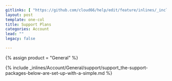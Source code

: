 ```yaml
---
gitlinks: [ "https://github.com/cloud66/help/edit/feature/inlines/_includes/_inlines/Account/General/support/support_the-support-packages-below-are-set-up-with-a-simple.html" ]
layout: post
template: one-col
title: Support Plans
categories: Account
lead: ""
legacy: false

---
```

{% assign product = "General" %}

{% include _inlines/Account/General/support/support_the-support-packages-below-are-set-up-with-a-simple.md %}

